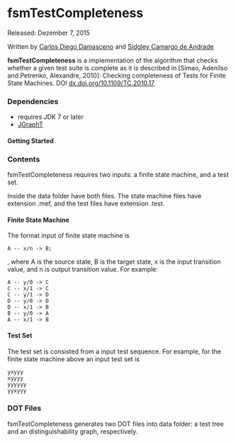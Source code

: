 # fsmTestCompleteness

Released: Dezember 7, 2015

Written by [Carlos Diego Damasceno](mailto:carlos.damasceno08@gmail.com) and [Sidgley Camargo de Andrade](mailto:sidgleyandrade@utfpr.edu.br)

<b>fsmTestCompleteness</b> is a implementation of the algorithm that checks whether a given test suite is complete as it is described in [Simao, Adenilso and Petrenko, Alexandre, 2010]: Checking completeness of Tests for Finite State Machines. DOI <a href="dx.doi.org/10.1109/TC.2010.17">dx.doi.org/10.1109/TC.2010.17</a>

### Dependencies

- requires JDK 7 or later
- [JGraphT](http://jgrapht.org/) 

#### Getting Started

### Contents

fsmTestCompleteness requires two inputs: a finite state machine, and a test set.

Inside the data folder have both files. The state machine files have extension .mef, and the test files have extension .test.

#### Finite State Machine

The format input of finite state machine is

	A -- x/n -> B; 
	
, where A is the source state, B is the target state, x is the input transition value, and n is output transition value. For example:

	A -- y/0 -> C
	C -- x/1 -> C
	C -- y/1 -> D
	D -- y/0 -> D
	D -- x/1 -> B
	B -- y/0 -> A
	A -- x/1 -> B 

#### Test Set

The test set is consisted from a input test sequence. For example, for the finite state machine above an input test set is

	yxyyy
	xyyyy
	yyyyyy
	yyxyyy

### DOT Files

fsmTestCompleteness generates two DOT files into data folder: a test tree and an distinguishability graph, respectively.
